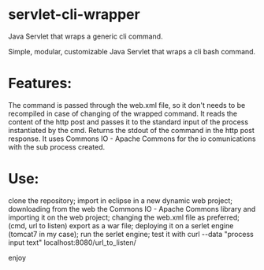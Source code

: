 servlet-cli-wrapper
===================

Java Servlet that wraps a generic cli command.

Simple, modular, customizable Java Servlet that wraps a cli bash command.

Features:
=============
The command is passed through the web.xml file, so it don't needs to be recompiled in case of changing of the wrapped command.
It reads the content of the http post and passes it to the standard input of the process instantiated by the cmd.
Returns the stdout of the command in the http post response.
It uses Commons IO - Apache Commons for the io comunications with the sub process created.


Use:
=============
clone the repository;
import in eclipse in a new dynamic web project;
downloading from the web the Commons IO - Apache Commons library and importing it on the web project;
changing the web.xml file as preferred; (cmd, url to listen)
export as a war file;
deploying it on a serlet engine (tomcat7 in my case);
run the serlet engine;
test it with curl --data "process input text" localhost:8080/url_to_listen/

enjoy

